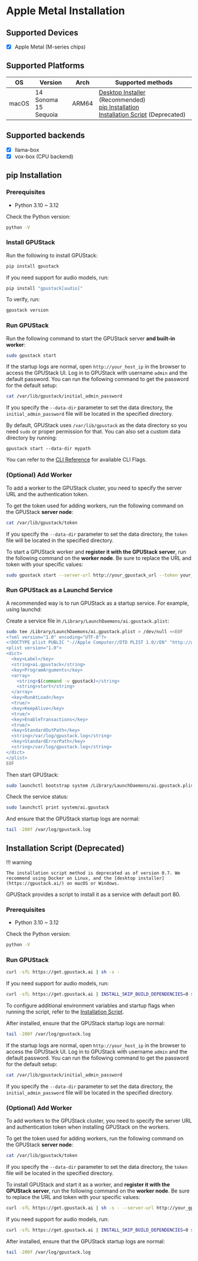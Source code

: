 # Apple Metal Installation

## Supported Devices

- [x] Apple Metal (M-series chips)

## Supported Platforms

| OS    | Version                 | Arch  | Supported methods                                                                                                                                                       |
| ----- | ----------------------- | ----- | ----------------------------------------------------------------------------------------------------------------------------------------------------------------------- |
| macOS | 14 Sonoma<br>15 Sequoia | ARM64 | [Desktop Installer](desktop-installer.md) (Recommended)<br>[pip Installation](#pip-installation)<br>[Installation Script](#installation-script-deprecated) (Deprecated) |

## Supported backends

- [x] llama-box
- [x] vox-box (CPU backend)

## pip Installation

### Prerequisites

- Python 3.10 ~ 3.12

Check the Python version:

```bash
python -V
```

### Install GPUStack

Run the following to install GPUStack:

```bash
pip install gpustack
```

If you need support for audio models, run:

```bash
pip install "gpustack[audio]"
```

To verify, run:

```bash
gpustack version
```

### Run GPUStack

Run the following command to start the GPUStack server **and built-in worker**:

```bash
sudo gpustack start
```

If the startup logs are normal, open `http://your_host_ip` in the browser to access the GPUStack UI. Log in to GPUStack with username `admin` and the default password. You can run the following command to get the password for the default setup:

```bash
cat /var/lib/gpustack/initial_admin_password
```

If you specify the `--data-dir` parameter to set the data directory, the `initial_admin_password` file will be located in the specified directory.

By default, GPUStack uses `/var/lib/gpustack` as the data directory so you need `sudo` or proper permission for that. You can also set a custom data directory by running:

```
gpustack start --data-dir mypath
```

You can refer to the [CLI Reference](../cli-reference/start.md) for available CLI Flags.

### (Optional) Add Worker

To add a worker to the GPUStack cluster, you need to specify the server URL and the authentication token.

To get the token used for adding workers, run the following command on the GPUStack **server node**:

```bash
cat /var/lib/gpustack/token
```

If you specify the `--data-dir` parameter to set the data directory, the `token` file will be located in the specified directory.

To start a GPUStack worker and **register it with the GPUStack server**, run the following command on the **worker node**. Be sure to replace the URL and token with your specific values:

```bash
sudo gpustack start --server-url http://your_gpustack_url --token your_gpustack_token
```

### Run GPUStack as a Launchd Service

A recommended way is to run GPUStack as a startup service. For example, using launchd:

Create a service file in `/Library/LaunchDaemons/ai.gpustack.plist`:

```bash
sudo tee /Library/LaunchDaemons/ai.gpustack.plist > /dev/null <<EOF
<?xml version="1.0" encoding="UTF-8"?>
<!DOCTYPE plist PUBLIC "-//Apple Computer//DTD PLIST 1.0//EN" "http://www.apple.com/DTDs/PropertyList-1.0.dtd">
<plist version="1.0">
<dict>
  <key>Label</key>
  <string>ai.gpustack</string>
  <key>ProgramArguments</key>
  <array>
    <string>$(command -v gpustack)</string>
    <string>start</string>
  </array>
  <key>RunAtLoad</key>
  <true/>
  <key>KeepAlive</key>
  <true/>
  <key>EnableTransactions</key>
  <true/>
  <key>StandardOutPath</key>
  <string>/var/log/gpustack.log</string>
  <key>StandardErrorPath</key>
  <string>/var/log/gpustack.log</string>
</dict>
</plist>
EOF
```

Then start GPUStack:

```bash
sudo launchctl bootstrap system /Library/LaunchDaemons/ai.gpustack.plist
```

Check the service status:

```bash
sudo launchctl print system/ai.gpustack
```

And ensure that the GPUStack startup logs are normal:

```bash
tail -200f /var/log/gpustack.log
```

## Installation Script (Deprecated)

!!! warning

    The installation script method is deprecated as of version 0.7. We recommend using Docker on Linux, and the [desktop installer](https://gpustack.ai/) on macOS or Windows.

GPUStack provides a script to install it as a service with default port 80.

### Prerequisites

- Python 3.10 ~ 3.12

Check the Python version:

```bash
python -V
```

### Run GPUStack

```bash
curl -sfL https://get.gpustack.ai | sh -s -
```

If you need support for audio models, run:

```bash
curl -sfL https://get.gpustack.ai | INSTALL_SKIP_BUILD_DEPENDENCIES=0 sh -s -
```

To configure additional environment variables and startup flags when running the script, refer to the [Installation Script](./installation-script.md).

After installed, ensure that the GPUStack startup logs are normal:

```bash
tail -200f /var/log/gpustack.log
```

If the startup logs are normal, open `http://your_host_ip` in the browser to access the GPUStack UI. Log in to GPUStack with username `admin` and the default password. You can run the following command to get the password for the default setup:

```bash
cat /var/lib/gpustack/initial_admin_password
```

If you specify the `--data-dir` parameter to set the data directory, the `initial_admin_password` file will be located in the specified directory.

### (Optional) Add Worker

To add workers to the GPUStack cluster, you need to specify the server URL and authentication token when installing GPUStack on the workers.

To get the token used for adding workers, run the following command on the GPUStack **server node**:

```bash
cat /var/lib/gpustack/token
```

If you specify the `--data-dir` parameter to set the data directory, the `token` file will be located in the specified directory.

To install GPUStack and start it as a worker, and **register it with the GPUStack server**, run the following command on the **worker node**. Be sure to replace the URL and token with your specific values:

```bash
curl -sfL https://get.gpustack.ai | sh -s - --server-url http://your_gpustack_url --token your_gpustack_token
```

If you need support for audio models, run:

```bash
curl -sfL https://get.gpustack.ai | INSTALL_SKIP_BUILD_DEPENDENCIES=0 sh -s - --server-url http://your_gpustack_url --token your_gpustack_token
```

After installed, ensure that the GPUStack startup logs are normal:

```bash
tail -200f /var/log/gpustack.log
```
